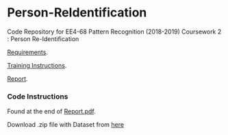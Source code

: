 # Person-ReIdentification

Code Repository for EE4-68 Pattern Recognition (2018-2019) Coursework 2 : Person Re-Identification

[Requirements](https://github.com/RVS97/Person-ReIdentification/blob/master/Requirements.pdf).

[Training Instructions](https://github.com/RVS97/Person-ReIdentification/blob/master/Training-Instructions.pdf).

[Report](https://github.com/RVS97/Person-ReIdentification/blob/master/Report.pdf).

### Code Instructions
Found at the end of [Report.pdf](https://github.com/RVS97/Person-ReIdentification/blob/master/Report.pdf).

Download .zip file with Dataset from [here](https://1drv.ms/u/s!Asvj7tAkswU3gdJJ2scqhC5Sc_L6Vg)
